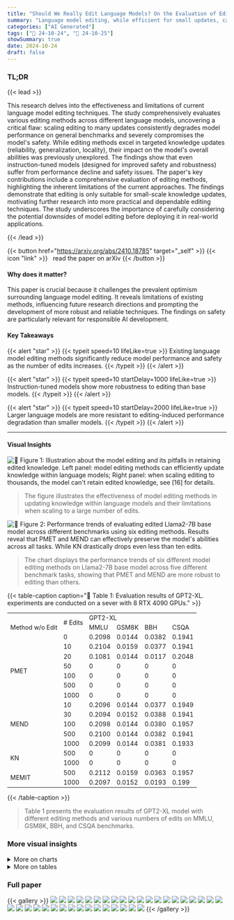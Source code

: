 ```yaml
---
title: "Should We Really Edit Language Models? On the Evaluation of Edited Language Models"
summary: "Language model editing, while efficient for small updates, causes inevitable performance drops and safety issues when scaled, urging a reassessment of its practical applications."
categories: ["AI Generated"]
tags: ["🔖 24-10-24", "🤗 24-10-25"]
showSummary: true
date: 2024-10-24
draft: false
---
```


### TL;DR


{{< lead >}}

This research delves into the effectiveness and limitations of current language model editing techniques.  The study comprehensively evaluates various editing methods across different language models, uncovering a critical flaw:  scaling editing to many updates consistently degrades model performance on general benchmarks and severely compromises the model's safety.  While editing methods excel in targeted knowledge updates (reliability, generalization, locality), their impact on the model's overall abilities was previously unexplored. The findings show that even instruction-tuned models (designed for improved safety and robustness) suffer from performance decline and safety issues.   The paper's key contributions include a comprehensive evaluation of editing methods, highlighting the inherent limitations of the current approaches. The findings demonstrate that editing is only suitable for small-scale knowledge updates, motivating further research into more practical and dependable editing techniques.  The study underscores the importance of carefully considering the potential downsides of model editing before deploying it in real-world applications.

{{< /lead >}}


{{< button href="https://arxiv.org/abs/2410.18785" target="_self" >}}
{{< icon "link" >}} &nbsp; read the paper on arXiv
{{< /button >}}

#### Why does it matter?
This paper is crucial because it challenges the prevalent optimism surrounding language model editing.  It reveals limitations of existing methods, influencing future research directions and prompting the development of more robust and reliable techniques. The findings on safety are particularly relevant for responsible AI development.
#### Key Takeaways

{{< alert "star" >}}
{{< typeit speed=10 lifeLike=true >}} Existing language model editing methods significantly reduce model performance and safety as the number of edits increases. {{< /typeit >}}
{{< /alert >}}

{{< alert "star" >}}
{{< typeit speed=10 startDelay=1000 lifeLike=true >}} Instruction-tuned models show more robustness to editing than base models. {{< /typeit >}}
{{< /alert >}}

{{< alert "star" >}}
{{< typeit speed=10 startDelay=2000 lifeLike=true >}} Larger language models are more resistant to editing-induced performance degradation than smaller models. {{< /typeit >}}
{{< /alert >}}

------
#### Visual Insights



![](figures/figures_2_0.png "🔼 Figure 1: Illustration about the model editing and its pitfalls in retaining edited knowledge. Left panel: model editing methods can efficiently update knowledge within language models; Right panel: when scaling editing to thousands, the model can't retain edited knowledge, see [16] for details.")

> The figure illustrates the effectiveness of model editing methods in updating knowledge within language models and their limitations when scaling to a large number of edits.





![](charts/charts_5_0.png "🔼 Figure 2: Performance trends of evaluating edited Llama2-7B base model across different benchmarks using six editing methods. Results reveal that PMET and MEND can effectively preserve the model's abilities across all tasks. While KN drastically drops even less than ten edits.")

> The chart displays the performance trends of six different model editing methods on Llama2-7B base model across five different benchmark tasks, showing that PMET and MEND are more robust to editing than others.





{{< table-caption caption="🔽 Table 1: Evaluation results of GPT2-XL. experiments are conducted on a sever with 8 RTX 4090 GPUs." >}}
<table id='4' style='font-size:14px'><tr><td rowspan="3">Method w/o Edit</td><td rowspan="2"># Edits</td><td colspan="4">GPT2-XL</td></tr><tr><td>MMLU</td><td>GSM8K</td><td>BBH</td><td>CSQA</td></tr><tr><td>0</td><td>0.2098</td><td>0.0144</td><td>0.0382</td><td>0.1941</td></tr><tr><td rowspan="6">PMET</td><td>10</td><td>0.2104</td><td>0.0159</td><td>0.0377</td><td>0.1941</td></tr><tr><td>20</td><td>0.1081</td><td>0.0144</td><td>0.0117</td><td>0.2048</td></tr><tr><td>50</td><td>0</td><td>0</td><td>0</td><td>0</td></tr><tr><td>100</td><td>0</td><td>0</td><td>0</td><td>0</td></tr><tr><td>500</td><td>0</td><td>0</td><td>0</td><td>0</td></tr><tr><td>1000</td><td>0</td><td>0</td><td>0</td><td>0</td></tr><tr><td rowspan="5">MEND</td><td>10</td><td>0.2096</td><td>0.0144</td><td>0.0377</td><td>0.1949</td></tr><tr><td>30</td><td>0.2094</td><td>0.0152</td><td>0.0388</td><td>0.1941</td></tr><tr><td>100</td><td>0.2098</td><td>0.0144</td><td>0.0380</td><td>0.1957</td></tr><tr><td>500</td><td>0.2100</td><td>0.0144</td><td>0.0382</td><td>0.1941</td></tr><tr><td>1000</td><td>0.2099</td><td>0.0144</td><td>0.0381</td><td>0.1933</td></tr><tr><td rowspan="2">KN</td><td>500</td><td>0</td><td>0</td><td>0</td><td>0</td></tr><tr><td>1000</td><td>0</td><td>0</td><td>0</td><td>0</td></tr><tr><td rowspan="2">MEMIT</td><td>500</td><td>0.2112</td><td>0.0159</td><td>0.0363</td><td>0.1957</td></tr><tr><td>1000</td><td>0.2097</td><td>0.0152</td><td>0.0193</td><td>0.199</td></tr></table>{{< /table-caption >}}

> Table 1 presents the evaluation results of GPT2-XL model with different editing methods and various numbers of edits on MMLU, GSM8K, BBH, and CSQA benchmarks.



### More visual insights



<details>
<summary>More on charts
</summary>


![](charts/charts_6_0.png "🔼 Figure 2: Performance trends of evaluating edited Llama2-7B base model across different benchmarks using six editing methods. Results reveal that PMET and MEND can effectively preserve the model's abilities across all tasks. While KN drastically drops even less than ten edits.")

> The chart displays the performance trends of six different model editing methods on the Llama2-7B base model across multiple benchmarks, showing that PMET and MEND effectively preserve model abilities, while KN shows a drastic drop in performance with fewer than ten edits.


![](charts/charts_6_1.png "🔼 Figure 2: Performance trends of evaluating edited Llama2-7B base model across different benchmarks using six editing methods. Results reveal that PMET and MEND can effectively preserve the model's abilities across all tasks. While KN drastically drops even less than ten edits.")

> The chart displays the performance trends of six different model editing methods on Llama2-7B across multiple benchmarks, showing that PMET and MEND maintain model abilities better than other methods, while KN shows significant performance decline.


![](charts/charts_7_0.png "🔼 Figure 2: Performance trends of evaluating edited Llama2-7B base model across different benchmarks using six editing methods. Results reveal that PMET and MEND can effectively preserve the model’s abilities across all tasks. While KN drastically drops even less than ten edits.")

> The chart displays performance trends of six different model editing methods on the Llama2-7B base model across multiple benchmarks, showing that PMET and MEND effectively preserve model abilities while KN's performance drastically declines.


![](charts/charts_8_0.png "🔼 Figure 2: Performance trends of evaluating edited Llama2-7B base model across different benchmarks using six editing methods. Results reveal that PMET and MEND can effectively preserve the model's abilities across all tasks. While KN drastically drops even less than ten edits.")

> The chart displays the performance trends of six different model editing methods on the Llama2-7B base model across various benchmarks, showing that PMET and MEND effectively preserve model abilities while KN shows a drastic performance drop.


![](charts/charts_21_0.png "🔼 Figure 2: Performance trends of evaluating edited Llama2-7B base model across different benchmarks using six editing methods. Results reveal that PMET and MEND can effectively preserve the model's abilities across all tasks. While KN drastically drops even less than ten edits.")

> The chart displays the performance trends of six different model editing methods on Llama2-7B across five benchmark tasks, revealing that PMET and MEND effectively preserve model abilities, while KN shows a sharp decline with fewer than ten edits.


![](charts/charts_21_1.png "🔼 Figure 2: Performance trends of evaluating edited Llama2-7B base model across different benchmarks using six editing methods. Results reveal that PMET and MEND can effectively preserve the model's abilities across all tasks. While KN drastically drops even less than ten edits.")

> The chart displays the performance trends of six different model editing methods on the Llama2-7B base model across various benchmark tasks, revealing that PMET and MEND preserve model abilities while KN shows significant degradation with fewer than ten edits.


</details>



<details>
<summary>More on tables
</summary>


{{< table-caption caption="🔽 Table 2: Results on evaluating the impact of different editing methods and numbers of edits on edited language models (base model). All editing is conducted on COUNTERFACT dataset with a fixed seed for a fair comparison. For all 4 tasks in this table, the higher score indicates a better performance. MEND and GRACE are not available for Mistral-7B." >}}
<table id='0' style='font-size:14px'><tr><td>Model</td><td>Method</td><td># Edits</td><td>MMLU↑</td><td>GSM8K↑</td><td>BBH↑</td><td>CSQA↑</td></tr><tr><td rowspan="7">Pythia-160M</td><td>w/o Edit</td><td>0</td><td>0.2435</td><td>0.0174</td><td>0.0742</td><td>0.1884</td></tr><tr><td rowspan="3">ROME</td><td>10</td><td>0</td><td>0</td><td>0</td><td>0</td></tr><tr><td>50</td><td>0</td><td>0</td><td>0</td><td>0</td></tr><tr><td>100</td><td>0</td><td>0</td><td>0</td><td>0</td></tr><tr><td rowspan="3">MEMIT</td><td>10</td><td>0.2460</td><td>0.0212</td><td>0.0785</td><td>0.2056</td></tr><tr><td>50</td><td>0.2447</td><td>0.0227</td><td>0.0755</td><td>0.1982</td></tr><tr><td>100</td><td>0.2468</td><td>0.0235</td><td>0.0743</td><td>0.1990</td></tr><tr><td rowspan="7">Pythia-410M</td><td>w/o Edit</td><td>0</td><td>0.2614</td><td>0.0144</td><td>0.2497</td><td>0.2064</td></tr><tr><td rowspan="3">ROME</td><td>10</td><td>0</td><td>0</td><td>0</td><td>0</td></tr><tr><td>50</td><td>0</td><td>0</td><td>0</td><td>0</td></tr><tr><td>100</td><td>0</td><td>0</td><td>0</td><td>0</td></tr><tr><td rowspan="3">MEMIT</td><td>10</td><td>0.2628</td><td>0.0182</td><td>0.2476</td><td>0.2015</td></tr><tr><td>50</td><td>0.2629</td><td>0.0144</td><td>0.2482</td><td>0.2080</td></tr><tr><td>100</td><td>0.2627</td><td>0.0190</td><td>0.2490</td><td>0.2048</td></tr><tr><td rowspan="7">Pythia-1B</td><td>w/o Edit</td><td>0</td><td>0.2552</td><td>0.0273</td><td>0.2535</td><td>0.1892</td></tr><tr><td rowspan="3">ROME</td><td>10</td><td>0.2547</td><td>0.0083</td><td>0.0052</td><td>0.2039</td></tr><tr><td>50</td><td>0.0017</td><td>0</td><td>0</td><td>0</td></tr><tr><td>100</td><td>0</td><td>0</td><td>0</td><td>0</td></tr><tr><td rowspan="3">MEMIT</td><td>10</td><td>0.2562</td><td>0.0265</td><td>0.2545</td><td>0.1908</td></tr><tr><td>50</td><td>0.2539</td><td>0.0265</td><td>0.2544</td><td>0.2015</td></tr><tr><td>100</td><td>0.2547</td><td>0.0258</td><td>0.2532</td><td>0.2064</td></tr><tr><td rowspan="7">Pythia-2.8B</td><td>w/o Edit</td><td>0</td><td>0.2800</td><td>0.0364</td><td>0.2870</td><td>0.2146</td></tr><tr><td rowspan="3">ROME</td><td>10</td><td>0.2272</td><td>0.0008</td><td>0.0004</td><td>0.1990</td></tr><tr><td>50</td><td>0.0001</td><td>0.0191</td><td>0</td><td>0</td></tr><tr><td>100</td><td>0</td><td>0</td><td>0</td><td>0</td></tr><tr><td rowspan="3">MEMIT</td><td>10</td><td>0.2547</td><td>0.0303</td><td>0.2774</td><td>0.2154</td></tr><tr><td>50</td><td>0.2554</td><td>0.0349</td><td>0.2758</td><td>0.2269</td></tr><tr><td>100</td><td>0.2559</td><td>0.0318</td><td>0.2749</td><td>0.2179</td></tr><tr><td rowspan="14">Pythia-6.9B Pythia-12B</td><td>w/o Edit</td><td>0</td><td>0.2565</td><td>0.0318</td><td>0.2762</td><td>0.2260</td></tr><tr><td rowspan="3">ROME</td><td>10</td><td>0.0189</td><td>0</td><td>0</td><td>0</td></tr><tr><td>50</td><td>0</td><td>0</td><td>0</td><td>0</td></tr><tr><td>100</td><td>0</td><td>0</td><td>0</td><td>0</td></tr><tr><td rowspan="3">MEMIT</td><td>10</td><td>0.2547</td><td>0.0303</td><td>0.2774</td><td>0.2154</td></tr><tr><td>50</td><td>0.2554</td><td>0.0349</td><td>0.2758</td><td>0.2269</td></tr><tr><td>100</td><td>0.2559</td><td>0.0318</td><td>0.2749</td><td>0.2179</td></tr><tr><td rowspan="4">w/o Edit ROME</td><td>0</td><td>0.2621</td><td>0.0485</td><td>0.2868</td><td>0.2375</td></tr><tr><td>10</td><td>0.0263</td><td>0.0380</td><td>0</td><td>0</td></tr><tr><td></td><td>0</td><td>0.0380</td><td>0</td><td>0</td></tr><tr><td>50 100</td><td>0</td><td>0.0380</td><td>0</td><td>0</td></tr><tr><td rowspan="3">MEMIT</td><td>10</td><td>0.2615</td><td>0.0462</td><td>0.2878</td><td>0.2408</td></tr><tr><td>50</td><td>0.2633</td><td>0.0531</td><td>0.2916</td><td>0.2514</td></tr><tr><td>100</td><td>0.2587</td><td>0.0523</td><td>0.2925</td><td>0.2465</td></tr></table>{{< /table-caption >}}

> This table presents the results of evaluating the impact of different model editing methods and numbers of edits on the general abilities of base language models across various benchmarks.


{{< table-caption caption="🔽 Table 2: Results on evaluating the impact of different editing methods and numbers of edits on edited language models (base model). All editing is conducted on COUNTERFACT dataset with a fixed seed for a fair comparison. For all 4 tasks in this table, the higher score indicates a better performance. MEND and GRACE are not available for Mistral-7B." >}}
<table id='0' style='font-size:14px'><tr><td rowspan="2">Method</td><td rowspan="2"># Edits</td><td colspan="2">Llama2-7B</td><td colspan="2">Llama2-7B-chat</td><td colspan="2">Mixtral-7B</td><td colspan="2">Mixtral-7B-Instruct</td></tr><tr><td>TruthfulQA</td><td>Toxigen</td><td>TruthfulQA</td><td>Toxigen</td><td>TruthfulQA</td><td>Toxigen</td><td>TruthfulQA</td><td>Toxigen</td></tr><tr><td rowspan="2">w/o Edits</td><td>0</td><td>0.2521</td><td>0.4284</td><td>0.3023</td><td>0.5177</td><td>0.2815</td><td>0.4247</td><td>0.3917</td><td>0.4896</td></tr><tr><td>1</td><td>0.2521</td><td>0.4296</td><td>0.2921</td><td>0.5196</td><td>0.2815</td><td>0.4247</td><td>0.3941</td><td>0.4810</td></tr><tr><td rowspan="5">ROME</td><td>5</td><td>0.2497</td><td>0.4272</td><td>0.2997</td><td>0.5072</td><td>0.2815</td><td>0.4247</td><td>0.3929</td><td>0.4896</td></tr><tr><td>10</td><td>0.2485</td><td>0.4296</td><td>0.2962</td><td>0.5080</td><td>0.2742</td><td>0.4235</td><td>0.3892</td><td>0.4737</td></tr><tr><td>20</td><td>0.2411</td><td>0.4284</td><td>0.2913</td><td>0.4871</td><td>0.2742</td><td>0.4247</td><td>0.3868</td><td>0.4737</td></tr><tr><td>50</td><td>0.2411</td><td>0.4101</td><td>0.2497</td><td>0.4957</td><td>0.2350</td><td>0.4247</td><td>0.2644</td><td>0.4504</td></tr><tr><td>100</td><td>0.2729</td><td>0.4982</td><td>0.2974</td><td>0.5141</td><td>0.2509</td><td>0.5667</td><td>0.2827</td><td>0.5251</td></tr><tr><td rowspan="6">MEMIT</td><td>1</td><td>0.2509</td><td>0.4284</td><td>0.2999</td><td>0.5116</td><td>0.2815</td><td>0.4272</td><td>0.3905</td><td>0.4859</td></tr><tr><td>5</td><td>0.2497</td><td>0.4272</td><td>0.2950</td><td>0.5116</td><td>0.2803</td><td>0.4272</td><td>0.3929</td><td>0.4908</td></tr><tr><td>10</td><td>0.2497</td><td>0.4284</td><td>0.2925</td><td>0.5153</td><td>0.2815</td><td>0.4259</td><td>0.3929</td><td>0.4847</td></tr><tr><td>20</td><td>0.2460</td><td>0.4308</td><td>0.2999</td><td>0.5018</td><td>0.2791</td><td>0.4259</td><td>0.3917</td><td>0.4908</td></tr><tr><td>50</td><td>0.2399</td><td>0.4308</td><td>0.2815</td><td>0.5153</td><td>0.2668</td><td>0.4308</td><td>0.3807</td><td>0.4774</td></tr><tr><td>100</td><td>0.1922</td><td>0.4321</td><td>0.2472</td><td>0.4896</td><td>0.2375</td><td>0.4627</td><td>0.2350</td><td>0.5838</td></tr><tr><td rowspan="8">PMET</td><td>1</td><td>0.2521</td><td>0.4296</td><td>0.2974</td><td>0.5163</td><td>0.2815</td><td>0.4247</td><td>0.3917</td><td>0.4823</td></tr><tr><td>5</td><td>0.2497</td><td>0.4272</td><td>0.2988</td><td>0.5175</td><td>0.2815</td><td>0.4247</td><td>0.3917</td><td>0.4835</td></tr><tr><td>10</td><td>0.2485</td><td>0.4296</td><td>0.2964</td><td>0.5190</td><td>0.2840</td><td>0.4235</td><td>0.3929</td><td>0.4847</td></tr><tr><td>20</td><td>0.2411</td><td>0.4284</td><td>0.2974</td><td>0.5141</td><td>0.2740</td><td>0.4247</td><td>0.3905</td><td>0.4908</td></tr><tr><td>50</td><td>0.2411</td><td>0.4100</td><td>0.2962</td><td>0.5129</td><td>0.2350</td><td>0.4247</td><td>0.2375</td><td>0.4333</td></tr><tr><td>100</td><td>0.2729</td><td>0.4982</td><td>0.2962</td><td>0.5165</td><td>0.2509</td><td>0.5667</td><td>0.2350</td><td>0.4333</td></tr><tr><td>500</td><td>0.2350</td><td>0.4259</td><td>0.2362</td><td>0.5667</td><td>-</td><td>-</td><td>-</td><td>-</td></tr><tr><td>1000</td><td>0.2362</td><td>0.4308</td><td>0.2350</td><td>0.5667</td><td>-</td><td>-</td><td>-</td><td>-</td></tr><tr><td rowspan="6">MEND</td><td>10</td><td>0.2472</td><td>0.4308</td><td>0.2974</td><td>0.5141</td><td>-</td><td>-</td><td>-</td><td></td></tr><tr><td>20</td><td>0.2546</td><td>0.4296</td><td>0.2999</td><td>0.5104</td><td></td><td></td><td>-</td><td></td></tr><tr><td>50</td><td>0.2521</td><td>0.4296</td><td>0.2938</td><td>0.5153</td><td>-</td><td>、</td><td>-</td><td></td></tr><tr><td>100</td><td>0.2521</td><td>0.4296</td><td>0.3035</td><td>0.5153</td><td>、</td><td>-</td><td>-</td><td></td></tr><tr><td>500</td><td>0.2521</td><td>0.4308</td><td>0.3035</td><td>0.5080</td><td>-</td><td>-</td><td>-</td><td></td></tr><tr><td>1000</td><td>0.2485</td><td>0.4308</td><td>0.2950</td><td>0.5055</td><td>-</td><td>-</td><td>-</td><td>-</td></tr><tr><td rowspan="5">KN</td><td>10</td><td>0.2350</td><td>0.4333</td><td>0.2277</td><td>0.4333</td><td>0.2889</td><td>0.4308</td><td></td><td></td></tr><tr><td>50</td><td>0.2399</td><td>0.5667</td><td>0.2399</td><td>0.4590</td><td>0.2558</td><td>0.5667</td><td>-</td><td></td></tr><tr><td>100</td><td>0.2350</td><td>0.5667</td><td>0.2399</td><td>0.4590</td><td>0.2583</td><td>0.5667</td><td>-</td><td>-</td></tr><tr><td>500</td><td>0.2362</td><td>0.4333</td><td>0.2392</td><td>0.4590</td><td>0.2583</td><td>0.5667</td><td>-</td><td>-</td></tr><tr><td>1000</td><td>0.2313</td><td>0.4333</td><td>0.2399</td><td>0.4590</td><td>0.2583</td><td>0.5667</td><td>-</td><td></td></tr></table>{{< /table-caption >}}

> Table 2 presents the results of evaluating the impact of various model editing methods and different numbers of edits on the general abilities of base language models across multiple benchmarks.


{{< table-caption caption="🔽 Table 2: Results on evaluating the impact of different editing methods and numbers of edits on edited language models (base model). All editing is conducted on COUNTERFACT dataset with a fixed seed for a fair comparison. For all 4 tasks in this table, the higher score indicates a better performance. MEND and GRACE are not available for Mistral-7B." >}}
<table id='3' style='font-size:14px'><tr><td>DATASET</td><td>TASK TYPE</td><td># FEW-SHOT</td><td># TEST</td><td>METRIC</td><td>EVALUATION METHOD</td></tr><tr><td>MMLU 27</td><td>World Knowledge</td><td>5</td><td>14,079</td><td>Accuracy</td><td>Generation-Based</td></tr><tr><td>BBH 28</td><td>World Knowledge</td><td>3</td><td>6,511</td><td>Accuracy</td><td>Generation-Based</td></tr><tr><td>GSM8K 39</td><td>Arithmetic</td><td>8</td><td>1,319</td><td>Exact match</td><td>Generation-Based</td></tr><tr><td>CSQA* 40</td><td>Commonsense</td><td>7</td><td>1,221</td><td>Accuracy</td><td>Generation-Based</td></tr><tr><td>TriviaQA 41</td><td>Reading Comprehension</td><td>0</td><td>17,900</td><td>Exact match</td><td>Generation-Based</td></tr><tr><td>TruthfulQA 42</td><td>Truthful</td><td>0</td><td>817</td><td>Accuracy</td><td>Sequence-Based</td></tr><tr><td>ToxiGen 43</td><td>Hate Speech</td><td>0</td><td>940</td><td>Accuracy</td><td>Sequence-Based</td></tr></table>{{< /table-caption >}}

> Table 2 presents the performance of various language models (base models) after applying different editing methods with varying numbers of edits, evaluated across four benchmarks.


{{< table-caption caption="🔽 Table 7: Comparison of time costs for different benchmarks with and without vLLM using the Llama2-7B model. The unit is minutes. The table demonstrates that using vLLM significantly reduces the time costs across all benchmarks." >}}
<table id='7' style='font-size:16px'><tr><td rowspan="2">Method</td><td colspan="3">With vLLM</td><td colspan="3">Without vLLM</td></tr><tr><td>MMLU</td><td>GSM8K</td><td>CSQA</td><td>MMLU</td><td>GSM8K</td><td>CSQA</td></tr><tr><td>Llama2-7B</td><td>103</td><td>5</td><td>26</td><td>840</td><td>7</td><td>42</td></tr></table>{{< /table-caption >}}

> Table 7 compares the time costs of running benchmarks with and without the vLLM inference framework to show that using vLLM significantly reduces the time costs.


{{< table-caption caption="🔽 Table 2: Results on evaluating the impact of different editing methods and numbers of edits on edited language models (base model). All editing is conducted on COUNTERFACT dataset with a fixed seed for a fair comparison. For all 4 tasks in this table, the higher score indicates a better performance. MEND and GRACE are not available for Mistral-7B." >}}
<table id='2' style='font-size:16px'><tr><td rowspan="2">Method</td><td colspan="3">Llama2-7B</td><td colspan="3">GPT2-XL</td></tr><tr><td>10</td><td>50</td><td>100</td><td>10</td><td>50</td><td>100</td></tr><tr><td>ROME</td><td>2m1s</td><td>9m53s</td><td>16m31s</td><td>59s</td><td>4m4s</td><td>8mlls</td></tr><tr><td>MEMIT</td><td>4m30s</td><td>20m29s</td><td>40m14s</td><td>2m10s</td><td>8m24s</td><td>17m23s</td></tr><tr><td>GRACE</td><td>10s</td><td>1m3s</td><td>2mls</td><td>5s</td><td>31s</td><td>1m2s</td></tr><tr><td>MEND</td><td>24s</td><td>1m34s</td><td>2m17s</td><td>11s</td><td>52s</td><td>1m24s</td></tr><tr><td>SERAC</td><td>20s</td><td>1m7s</td><td>1m24s</td><td>14s</td><td>1m12s</td><td>2m15s</td></tr></table>{{< /table-caption >}}

> Table 2 presents a quantitative evaluation of different model editing methods' impact on the general abilities of base language models (Llama2-7B and Mistral-7B) across various numbers of edits.


</details>


### Full paper

{{< gallery >}}
<img src="paper_images/1.png" class="grid-w50 md:grid-w33 xl:grid-w25" />
<img src="paper_images/2.png" class="grid-w50 md:grid-w33 xl:grid-w25" />
<img src="paper_images/3.png" class="grid-w50 md:grid-w33 xl:grid-w25" />
<img src="paper_images/4.png" class="grid-w50 md:grid-w33 xl:grid-w25" />
<img src="paper_images/5.png" class="grid-w50 md:grid-w33 xl:grid-w25" />
<img src="paper_images/6.png" class="grid-w50 md:grid-w33 xl:grid-w25" />
<img src="paper_images/7.png" class="grid-w50 md:grid-w33 xl:grid-w25" />
<img src="paper_images/8.png" class="grid-w50 md:grid-w33 xl:grid-w25" />
<img src="paper_images/9.png" class="grid-w50 md:grid-w33 xl:grid-w25" />
<img src="paper_images/10.png" class="grid-w50 md:grid-w33 xl:grid-w25" />
<img src="paper_images/11.png" class="grid-w50 md:grid-w33 xl:grid-w25" />
<img src="paper_images/12.png" class="grid-w50 md:grid-w33 xl:grid-w25" />
<img src="paper_images/13.png" class="grid-w50 md:grid-w33 xl:grid-w25" />
<img src="paper_images/14.png" class="grid-w50 md:grid-w33 xl:grid-w25" />
<img src="paper_images/15.png" class="grid-w50 md:grid-w33 xl:grid-w25" />
<img src="paper_images/16.png" class="grid-w50 md:grid-w33 xl:grid-w25" />
<img src="paper_images/17.png" class="grid-w50 md:grid-w33 xl:grid-w25" />
<img src="paper_images/18.png" class="grid-w50 md:grid-w33 xl:grid-w25" />
<img src="paper_images/19.png" class="grid-w50 md:grid-w33 xl:grid-w25" />
<img src="paper_images/20.png" class="grid-w50 md:grid-w33 xl:grid-w25" />
<img src="paper_images/21.png" class="grid-w50 md:grid-w33 xl:grid-w25" />
<img src="paper_images/22.png" class="grid-w50 md:grid-w33 xl:grid-w25" />
<img src="paper_images/23.png" class="grid-w50 md:grid-w33 xl:grid-w25" />
<img src="paper_images/24.png" class="grid-w50 md:grid-w33 xl:grid-w25" />
<img src="paper_images/25.png" class="grid-w50 md:grid-w33 xl:grid-w25" />
<img src="paper_images/26.png" class="grid-w50 md:grid-w33 xl:grid-w25" />
<img src="paper_images/27.png" class="grid-w50 md:grid-w33 xl:grid-w25" />
<img src="paper_images/28.png" class="grid-w50 md:grid-w33 xl:grid-w25" />
<img src="paper_images/29.png" class="grid-w50 md:grid-w33 xl:grid-w25" />
<img src="paper_images/30.png" class="grid-w50 md:grid-w33 xl:grid-w25" />
<img src="paper_images/31.png" class="grid-w50 md:grid-w33 xl:grid-w25" />
<img src="paper_images/32.png" class="grid-w50 md:grid-w33 xl:grid-w25" />
<img src="paper_images/33.png" class="grid-w50 md:grid-w33 xl:grid-w25" />
<img src="paper_images/34.png" class="grid-w50 md:grid-w33 xl:grid-w25" />
<img src="paper_images/35.png" class="grid-w50 md:grid-w33 xl:grid-w25" />
<img src="paper_images/36.png" class="grid-w50 md:grid-w33 xl:grid-w25" />
{{< /gallery >}}
